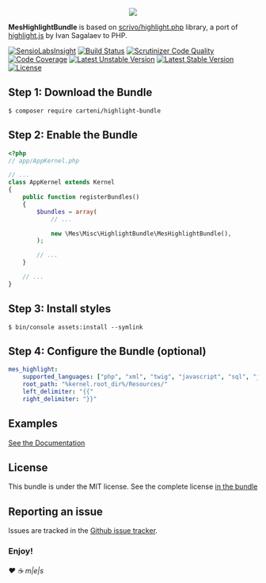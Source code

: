 <p align="center"><a href="http://www.multimediaexperiencestudio.it" target="_blank">
<img src="http://www.multimediaexperiencestudio.it/_cdn/public/assets/nlogo.svg" />
</a></p>

**MesHighlightBundle** is based on [scrivo/highlight.php][1] library, a port of [highlight.js][2] by Ivan Sagalaev to PHP.

[![SensioLabsInsight](https://insight.sensiolabs.com/projects/f5ce9d83-a2f4-4441-a028-2fa7b8f59ba4/mini.png)](https://insight.sensiolabs.com/projects/f5ce9d83-a2f4-4441-a028-2fa7b8f59ba4)
[![Build Status](https://scrutinizer-ci.com/g/Carteni/highlight-bundle/badges/build.png?b=master)](https://scrutinizer-ci.com/g/Carteni/highlight-bundle/build-status/master)
[![Scrutinizer Code Quality](https://scrutinizer-ci.com/g/Carteni/highlight-bundle/badges/quality-score.png?b=master)](https://scrutinizer-ci.com/g/Carteni/highlight-bundle/?branch=master)
[![Code Coverage](https://scrutinizer-ci.com/g/Carteni/highlight-bundle/badges/coverage.png?b=master)](https://scrutinizer-ci.com/g/Carteni/highlight-bundle/?branch=master)
[![Latest Unstable Version](https://poser.pugx.org/carteni/highlight-bundle/v/unstable)](https://packagist.org/packages/carteni/highlight-bundle)
[![Latest Stable Version](https://poser.pugx.org/carteni/highlight-bundle/v/stable)](https://packagist.org/packages/carteni/highlight-bundle)
[![License](https://poser.pugx.org/carteni/crypto-bundle/license)][1]

Step 1: Download the Bundle
---------------------------

```console
$ composer require carteni/highlight-bundle
```

Step 2: Enable the Bundle
-------------------------

```php
<?php
// app/AppKernel.php

// ...
class AppKernel extends Kernel
{
    public function registerBundles()
    {
        $bundles = array(
            // ...

            new \Mes\Misc\HighlightBundle\MesHighlightBundle(),
        );

        // ...
    }

    // ...
}
```

Step 3: Install styles
----------------------

```console
$ bin/console assets:install --symlink
```

Step 4: Configure the Bundle (optional)
---------------------------------------

```yaml
mes_highlight:
    supported_languages: ["php", "xml", "twig", "javascript", "sql", "json"]
    root_path: "%kernel.root_dir%/Resources/"
    left_delimiter: "{{"
    right_delimiter: "}}"
```

Examples
--------

[See the Documentation][3]

License
-------

This bundle is under the MIT license. See the complete license [in the bundle](LICENSE)

Reporting an issue
------------------

Issues are tracked in the [Github issue tracker][4].

### Enjoy!

###### ♥ ☕ m|e|s

[1]: https://github.com/scrivo/highlight.php
[2]: http://www.highlightjs.org/
[3]: ./Resources/doc/index.md
[4]: https://github.com/Carteni/highlight-bundle/issues
[5]: https://packagist.org/packages/carteni/highlight-bundle
